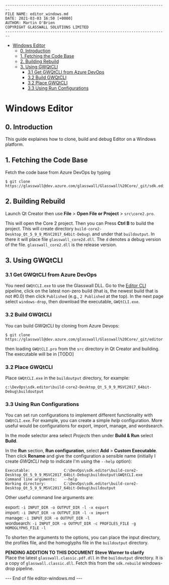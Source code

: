 ```
------------------------------------------------------------------------
FILE NAME: editor_windows.md
DATE: 2021-03-03 16:50 [+0000]
AUTHOR: Martin O'Brien
COPYRIGHT GLASSWALL SOLUTIONS LIMITED
------------------------------------------------------------------------
```

- [Windows Editor](#windows-editor)
  - [0. Introduction](#0-introduction)
  - [1. Fetching the Code Base](#1-fetching-the-code-base)
  - [2. Building Rebuild](#2-building-rebuild)
  - [3. Using GWQtCLI](#3-using-gwqtcli)
    - [3.1 Get GWQtCLI from Azure DevOps](#31-get-gwqtcli-from-azure-devops)
    - [3.2 Build GWQtCLI](#32-build-gwqtcli)
    - [3.2 Place GWQtCLI](#32-place-gwqtcli)
    - [3.3 Using Run Configurations](#33-using-run-configurations)

# Windows Editor

## 0. Introduction

This guide explaines how to clone, build and debug Editor on a Windows platform.

## 1. Fetching the Code Base

Fetch the code base from Azure DevOps by typing 

```
$ git clone https://glasswall@dev.azure.com/glasswall/Glasswall%20Core/_git/sdk.editor
```

## 2. Building Rebuild

Launch Qt Creator then use **File** > **Open File or Project** > `src\core2.pro`.

This will open the Core 2 project. Then you can Press **Ctrl B** to build the project. This will create directory `build-core2-Desktop_Qt_5_9_9_MSVC2017_64bit-Debug\` and under that `buildoutput`. In there it will place file `glasswall_core2d.dll`. The `d` denotes a debug version of the file. `glasswall_core2.dll` is the release version.

## 3. Using GWQtCLI

### 3.1 Get GWQtCLI from Azure DevOps

You need `GWQtCLI.exe` to use the Glasswall DLL. Go to the [Editor CLI](https://dev.azure.com/glasswall/Glasswall%20Core/_build?definitionId=485&_a=summary) pipeline, click on the latest non-zero build (that is, the newest build that is not #0.0) then click `Published` (e.g., `2 Published` at the top). In the next page select `windows-drop`, then download the executable, `GWQtCLI.exe`.

### 3.2 Build GWQtCLI

You can build GWQtCLI by cloning from Azure Devops:

```
$ git clone  https://glasswall@dev.azure.com/glasswall/Glasswall%20Core/_git/editor.cli
```

then loading `GWQtCLI.pro` from the `src` directory in Qt Creator and building. The executable will be in [TODO]

### 3.2 Place GWQtCLI

Place `GWQtCLI.exe` in the `buildoutput` directory, for example:

```
c:\DevOps\sdk.editor\build-core2-Desktop_Qt_5_9_9_MSVC2017_64bit-Debug\buildoutput
```

### 3.3 Using Run Configurations

You can set run configurations to implement different functionality with `GWQtCLI.exe`. For example, you can create a simple *help* configuration. More useful would be configurations for export, import, manage, and wordsearch.

In the mode selector area select *Projects* then under **Build & Run** select **Build**.

In the **Run** section, **Run configuration**, select **Add** > **Custom Executable**. Then click **Rename** and give the configuration a sensible name (initially I create *GWQtCLI help* to indicate I'm using the `--help` option):

```
Executable:               C:\DevOps\sdk.editor\build-core2-Desktop_Qt_5_9_9_MSVC2017_64bit-Debug\buildoutput\GWQtCLI.exe
Command line arguments:   --help
Working directory:        C:\DevOps\sdk.editor\build-core2-Desktop_Qt_5_9_9_MSVC2017_64bit-Debug\buildoutput
```

Other useful command line arguments are:

export: `-i INPUT_DIR -o OUTPUT_DIR -l -x export`<br />
import: `-i INPUT_DIR -o OUTPUT_DIR -l -x import`<br />
manage: `-i INPUT_DIR -o OUTPUT_DIR -l`<br />
wordsearch: `-i INPUT_DIR -o OUTPUT_DIR -c PROFILES_FILE -g HOMOGLYPHS_FILE -l`<br />

To shorten the arguments to the options, you can place the input directory, the profiles file, and the homoglyphs file in the `buildoutput` directory.


**PENDING ADDITION TO THIS DOCUMENT Steve Warner to clarify**<br />
Place the latest `glasswall.classic.pdf.dll` in the `buildoutput` directory. It is a copy of `glasswall.classic.dll`. Fetch this from the `sdk.rebuild` windows-drop pipeline.

--- End of file editor-windows.md ---